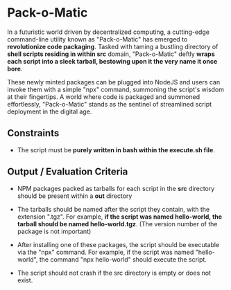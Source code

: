# Pack-o-Matic

In a futuristic world driven by decentralized computing, a cutting-edge command-line utility known as "Pack-o-Matic" has emerged to **revolutionize code packaging**. Tasked with taming a bustling directory of **shell scripts residing in within src** domain, "Pack-o-Matic" deftly **wraps each script into a sleek tarball, bestowing upon it the very name it once bore**.

These newly minted packages can be plugged into NodeJS and users can invoke them with a simple "npx" command, summoning the script's wisdom at their fingertips. A world where code is packaged and summoned effortlessly, "Pack-o-Matic" stands as the sentinel of streamlined script deployment in the digital age.

## Constraints

- The script must be **purely written in bash within the execute.sh file**.

## Output / Evaluation Criteria

- NPM packages packed as tarballs for each script in the **src** directory should be present within a **out** directory

- The tarballs should be named after the script they contain, with the extension ".tgz". For example, **if the script was named hello-world, the tarball should be named hello-world.tgz**. (The version number of the package is not important)

- After installing one of these packages, the script should be executable via the "npx" command. For example, if the script was named "hello-world", the command "npx hello-world" should execute the script.

- The script should not crash if the src directory is empty or does not exist.

